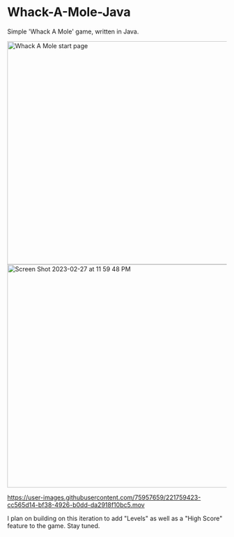 # Whack-A-Mole-Java
Simple 'Whack A Mole' game, written in Java. 


<img width="512" alt="Whack A Mole start page" src="https://user-images.githubusercontent.com/75957659/221758078-d3fcd631-056c-4e93-81a2-a81b07eb98fe.png"> 
<img width="512" alt="Screen Shot 2023-02-27 at 11 59 48 PM" src="https://user-images.githubusercontent.com/75957659/221758411-a282e91d-8958-459a-9af5-2c5c5ccb941d.png">



https://user-images.githubusercontent.com/75957659/221759423-cc565d14-bf38-4926-b0dd-da2918f10bc5.mov





I plan on building on this iteration to add "Levels" as well as a "High Score" feature to the game. Stay tuned.
